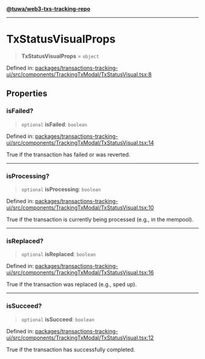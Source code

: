 [**@tuwa/web3-txs-tracking-repo**](../../../README.md)

***

# TxStatusVisualProps

> **TxStatusVisualProps** = `object`

Defined in: [packages/transactions-tracking-ui/src/components/TrackingTxModal/TxStatusVisual.tsx:8](https://github.com/TuwaIO/web3-transactions-tracking/blob/549c342be0ff423f1f64fd953292d46d3ee64909/packages/transactions-tracking-ui/src/components/TrackingTxModal/TxStatusVisual.tsx#L8)

## Properties

### isFailed?

> `optional` **isFailed**: `boolean`

Defined in: [packages/transactions-tracking-ui/src/components/TrackingTxModal/TxStatusVisual.tsx:14](https://github.com/TuwaIO/web3-transactions-tracking/blob/549c342be0ff423f1f64fd953292d46d3ee64909/packages/transactions-tracking-ui/src/components/TrackingTxModal/TxStatusVisual.tsx#L14)

True if the transaction has failed or was reverted.

***

### isProcessing?

> `optional` **isProcessing**: `boolean`

Defined in: [packages/transactions-tracking-ui/src/components/TrackingTxModal/TxStatusVisual.tsx:10](https://github.com/TuwaIO/web3-transactions-tracking/blob/549c342be0ff423f1f64fd953292d46d3ee64909/packages/transactions-tracking-ui/src/components/TrackingTxModal/TxStatusVisual.tsx#L10)

True if the transaction is currently being processed (e.g., in the mempool).

***

### isReplaced?

> `optional` **isReplaced**: `boolean`

Defined in: [packages/transactions-tracking-ui/src/components/TrackingTxModal/TxStatusVisual.tsx:16](https://github.com/TuwaIO/web3-transactions-tracking/blob/549c342be0ff423f1f64fd953292d46d3ee64909/packages/transactions-tracking-ui/src/components/TrackingTxModal/TxStatusVisual.tsx#L16)

True if the transaction was replaced (e.g., sped up).

***

### isSucceed?

> `optional` **isSucceed**: `boolean`

Defined in: [packages/transactions-tracking-ui/src/components/TrackingTxModal/TxStatusVisual.tsx:12](https://github.com/TuwaIO/web3-transactions-tracking/blob/549c342be0ff423f1f64fd953292d46d3ee64909/packages/transactions-tracking-ui/src/components/TrackingTxModal/TxStatusVisual.tsx#L12)

True if the transaction has successfully completed.
